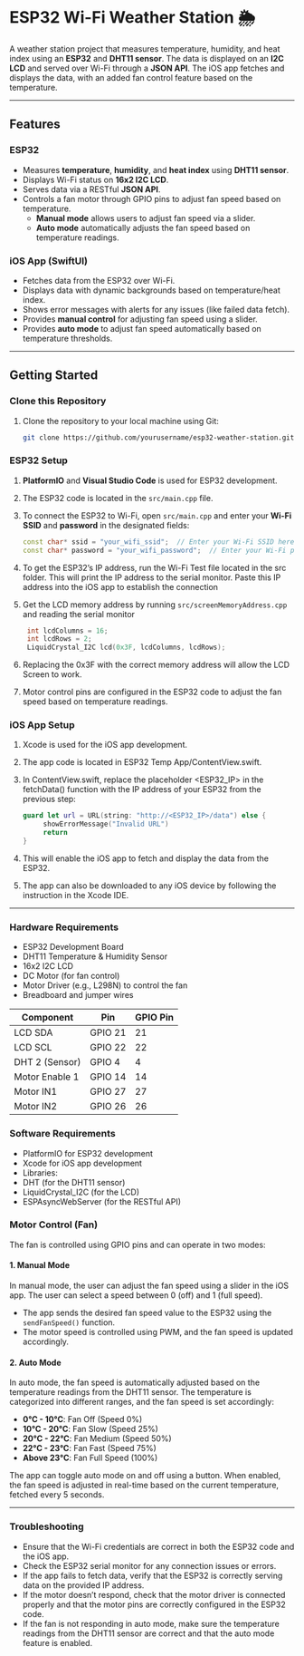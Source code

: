 # ESP32 Wi-Fi Weather Station 🌦️

A weather station project that measures temperature, humidity, and heat index using an **ESP32** and **DHT11 sensor**. The data is displayed on an **I2C LCD** and served over Wi-Fi through a **JSON API**. The iOS app fetches and displays the data, with an added fan control feature based on the temperature.

---

## Features
### ESP32
- Measures **temperature**, **humidity**, and **heat index** using **DHT11 sensor**.
- Displays Wi-Fi status on **16x2 I2C LCD**.
- Serves data via a RESTful **JSON API**.
- Controls a fan motor through GPIO pins to adjust fan speed based on temperature.
  - **Manual mode** allows users to adjust fan speed via a slider.
  - **Auto mode** automatically adjusts the fan speed based on temperature readings.

### iOS App (SwiftUI)
- Fetches data from the ESP32 over Wi-Fi.
- Displays data with dynamic backgrounds based on temperature/heat index.
- Shows error messages with alerts for any issues (like failed data fetch).
- Provides **manual control** for adjusting fan speed using a slider.
- Provides **auto mode** to adjust fan speed automatically based on temperature thresholds.

---

## Getting Started

### Clone this Repository

1. Clone the repository to your local machine using Git:

   ```bash
   git clone https://github.com/yourusername/esp32-weather-station.git
   ```

### ESP32 Setup
1. **PlatformIO** and **Visual Studio Code** is used for ESP32 development. 
2. The ESP32 code is located in the `src/main.cpp` file.
3. To connect the ESP32 to Wi-Fi, open `src/main.cpp` and enter your **Wi-Fi SSID** and **password** in the designated fields:

   ```cpp
   const char* ssid = "your_wifi_ssid";  // Enter your Wi-Fi SSID here
   const char* password = "your_wifi_password";  // Enter your Wi-Fi password here
   	```
4. To get the ESP32’s IP address, run the Wi-Fi Test file located in the src folder. This will print the IP address to the serial monitor. Paste this IP address into the iOS app to establish the connection
5. Get the LCD memory address by running `src/screenMemoryAddress.cpp` and reading the serial monitor

   ```cpp
	int lcdColumns = 16;
	int lcdRows = 2;
	LiquidCrystal_I2C lcd(0x3F, lcdColumns, lcdRows);
	```
6. Replacing the 0x3F with the correct memory address will allow the LCD Screen to work.
7. Motor control pins are configured in the ESP32 code to adjust the fan speed based on temperature readings.

### iOS App Setup
1. Xcode is used for the iOS app development.
2. The app code is located in ESP32 Temp App/ContentView.swift.
3. In ContentView.swift, replace the placeholder <ESP32_IP> in the fetchData() function with the IP address of your ESP32 from the previous step:

	```swift
	guard let url = URL(string: "http://<ESP32_IP>/data") else {
 	     showErrorMessage("Invalid URL")
 	     return
	}
	```
   
4. This will enable the iOS app to fetch and display the data from the ESP32.
5. The app can also be downloaded to any iOS device by following the instruction in the Xcode IDE.

---

### Hardware Requirements
- ESP32 Development Board
- DHT11 Temperature & Humidity Sensor
- 16x2 I2C LCD
- DC Motor (for fan control)
- Motor Driver (e.g., L298N) to control the fan
- Breadboard and jumper wires

| **Component**        | **Pin**          | **GPIO Pin**    |
|----------------------|------------------|-----------------|
| LCD SDA              | GPIO 21          | 21              |
| LCD SCL              | GPIO 22          | 22              |
| DHT 2 (Sensor)       | GPIO 4           | 4               |
| Motor Enable 1       | GPIO 14          | 14              |
| Motor IN1            | GPIO 27          | 27              |
| Motor IN2            | GPIO 26          | 26              |

### Software Requirements
- PlatformIO for ESP32 development
- Xcode for iOS app development
- Libraries:
- DHT (for the DHT11 sensor)
- LiquidCrystal_I2C (for the LCD)
- ESPAsyncWebServer (for the RESTful API)

### Motor Control (Fan)

The fan is controlled using GPIO pins and can operate in two modes:

#### 1. Manual Mode
In manual mode, the user can adjust the fan speed using a slider in the iOS app. The user can select a speed between 0 (off) and 1 (full speed).
- The app sends the desired fan speed value to the ESP32 using the `sendFanSpeed()` function.
- The motor speed is controlled using PWM, and the fan speed is updated accordingly.

#### 2. Auto Mode
In auto mode, the fan speed is automatically adjusted based on the temperature readings from the DHT11 sensor. The temperature is categorized into different ranges, and the fan speed is set accordingly:
- **0°C - 10°C**: Fan Off (Speed 0%)
- **10°C - 20°C**: Fan Slow (Speed 25%)
- **20°C - 22°C**: Fan Medium (Speed 50%)
- **22°C - 23°C**: Fan Fast (Speed 75%)
- **Above 23°C**: Fan Full Speed (100%)

The app can toggle auto mode on and off using a button. When enabled, the fan speed is adjusted in real-time based on the current temperature, fetched every 5 seconds.


---
### Troubleshooting
- Ensure that the Wi-Fi credentials are correct in both the ESP32 code and the iOS app.
- Check the ESP32 serial monitor for any connection issues or errors.
- If the app fails to fetch data, verify that the ESP32 is correctly serving data on the provided IP address.
- If the motor doesn’t respond, check that the motor driver is connected properly and that the motor pins are correctly configured in the ESP32 code.
- If the fan is not responding in auto mode, make sure the temperature readings from the DHT11 sensor are correct and that the auto mode feature is enabled.
